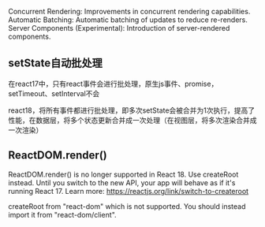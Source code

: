 
Concurrent Rendering: Improvements in concurrent rendering capabilities.
Automatic Batching: Automatic batching of updates to reduce re-renders.
Server Components (Experimental): Introduction of server-rendered components.


## setState自动批处理

在react17中，只有react事件会进行批处理，原生js事件、promise，setTimeout、setInterval不会

react18，将所有事件都进行批处理，即多次setState会被合并为1次执行，提高了性能，在数据层，将多个状态更新合并成一次处理（在视图层，将多次渲染合并成一次渲染）


## ReactDOM.render()
ReactDOM.render() is no longer supported in React 18. Use createRoot instead. Until you switch to the new API, your app will behave as if it's running React 17. Learn more: https://reactjs.org/link/switch-to-createroot

createRoot from "react-dom" which is not supported. You should instead import it from "react-dom/client".